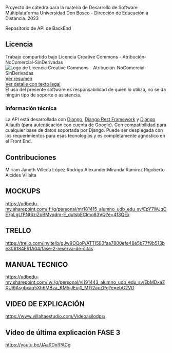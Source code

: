 Proyecto de cátedra para la matería de Desarrollo de Software Multiplataforma
Universidad Don Bosco - Dirección de Educación a Distancia. 2023

Repositorio de API de BackEnd

## Licencia
Trabajo compartido bajo Licencia Creative Commons - Atribución-NoComercial-SinDerivadas  
![Logo de Licencia Creative Commons - Atribución-NoComercial-SinDerivadas ](https://licensebuttons.net/l/by-nc-nd/3.0/88x31.png)  
[Ver resumen](https://creativecommons.org/licenses/by-nc-nd/4.0/deed.es)  
[Ver detalle con texto legal](https://creativecommons.org/licenses/by-nc-nd/4.0/legalcode.es)  
El uso del presente software es responsabilidad de quién lo utiliza, no se da ningún tipo de soporte o asistencia.

### Información técnica
La API está desarrollada con [Django](https://docs.djangoproject.com/en/4.2/), [Django Rest Framework](https://www.django-rest-framework.org/) y [Django Allauth](https://django-allauth.readthedocs.io/en/latest/) (para autenticación con cuenta de Google). Con compatibilidad para cualquier base de datos soportada por Django. 
Puede ser desplegada con los requerimientos para esas tecnologías y es completamente agnóstico en el Front End.

## Contribuciones
Miriam Janeth Villeda López
Rodrigo Alexander Miranda Ramirez
Rigoberto Alcides Villalta

## MOCKUPS
https://udbedu-my.sharepoint.com/:f:/g/personal/mr181415_alumno_udb_edu_sv/EpY7WJqCE7pLgLfPNt6ziZoBMvqdm-E_dutsbEClmq83VQ?e=4f3QEx

## TRELLO
https://trello.com/invite/b/gJw9OQoP/ATTI583faa7800efe48e5b77f9b513be306184E91A04/fase-2-reserva-de-citas

## MANUAL TECNICO
https://udbedu-my.sharepoint.com/:w:/g/personal/vl191443_alumno_udb_edu_sv/EbMDxaZXUi9Asgbxaq5Xh6MBza_KM5jJEuj0_MTl2acZPg?e=ebG2VD

## VIDEO DE EXPLICACIÓN
https://www.villaltaestudio.com/Videoasilodps/

## Vídeo de última explicación FASE 3
https://youtu.be/JAaRDxfPACg